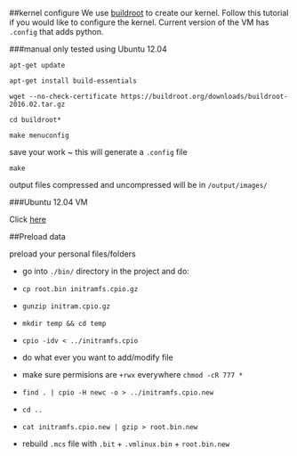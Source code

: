 ##kernel configure
We use [buildroot](https://buildroot.org/) to create our kernel. Follow this tutorial if you would like to configure the kernel. Current version of the VM has `.config` that adds python.

###manual
only tested using Ubuntu 12.04

  `apt-get update`
  
  `apt-get install build-essentials`
  
  `wget --no-check-certificate https://buildroot.org/downloads/buildroot-2016.02.tar.gz`
  
  `cd buildroot*`
  
  `make menuconfig`
  
  save your work ~ this will generate a `.config` file
  
  `make`
  
  output files compressed and uncompressed will be in `/output/images/`
  
###Ubuntu 12.04 VM 

Click [here](http://lmeshoo.net/services/buildroot2016.html)

##Preload data

preload your personal files/folders

- go into `./bin/` directory in the project and do:

- `cp root.bin initramfs.cpio.gz`

- `gunzip initram.cpio.gz`

- `mkdir temp && cd temp`

- `cpio -idv < ../initramfs.cpio`

- do what ever you want to add/modify file 

- make sure permisions are `+rwx` everywhere `chmod -cR 777 *`

- `find . | cpio -H newc -o > ../initramfs.cpio.new`

- `cd ..`

- `cat initramfs.cpio.new | gzip > root.bin.new`

- rebuild `.mcs` file with `.bit` + `.vmlinux.bin` + `root.bin.new`
